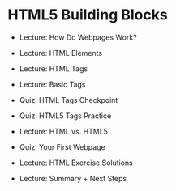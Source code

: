 # HTML5 Building Blocks

* Lecture: How Do Webpages Work?

* Lecture: HTML Elements

* Lecture: HTML Tags

* Lecture: Basic Tags

* Quiz: HTML Tags Checkpoint

* Quiz: HTML5 Tags Practice

* Lecture: HTML vs. HTML5

* Quiz: Your First Webpage

* Lecture: HTML Exercise Solutions

* Lecture: Summary + Next Steps


